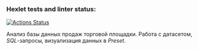 ### Hexlet tests and linter status:
[![Actions Status](https://github.com/mgrrtt/data-analytics-project-92/actions/workflows/hexlet-check.yml/badge.svg)](https://github.com/mgrrtt/data-analytics-project-92/actions)

Анализ базы данных продаж торговой площадки. Работа с датасетом, *SQL*-запросы, визуализация данных в *Preset*.
